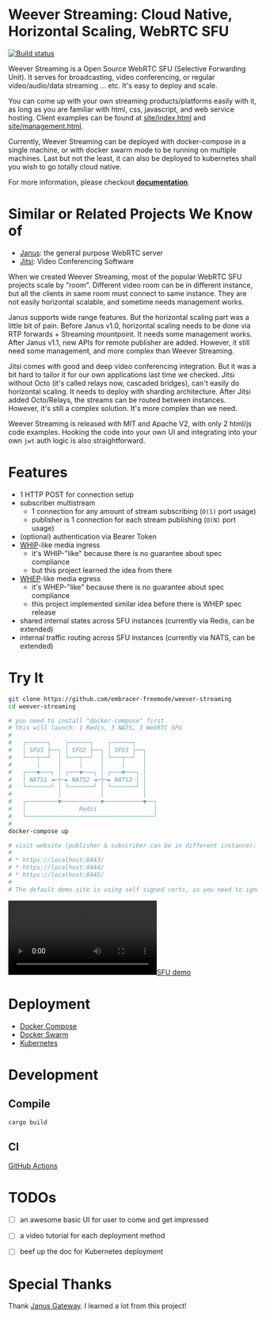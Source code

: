 Weever Streaming: Cloud Native, Horizontal Scaling, WebRTC SFU
==============================================================

[![Build status](https://github.com/embracer-freemode/weever-streaming/actions/workflows/rust-check.yml/badge.svg)](https://github.com/embracer-freemode/weever-streaming/actions)

Weever Streaming is a Open Source WebRTC SFU (Selective Forwarding Unit).
It serves for broadcasting, video conferencing, or regular video/audio/data streaming ... etc. It's easy to deploy and scale.

You can come up with your own streaming products/platforms easily with it, as long as you are familiar with html, css, javascript, and web service hosting. Client examples can be found at [site/index.html](https://github.com/embracer-freemode/weever-streaming/blob/develop/site/index.html) and [site/management.html](https://github.com/embracer-freemode/weever-streaming/blob/develop/site/management.html).

Currently, Weever Streaming can be deployed with docker-compose in a single machine, or with docker swarm mode to be running on multiple machines. Last but not the least, it can also be deployed to kubernetes shall you wish to go totally cloud native.


For more information, please checkout [**documentation**](https://embracer-freemode.github.io/weever-streaming).


Similar or Related Projects We Know of
========================================

* [Janus](https://janus.conf.meetecho.com/): the general purpose WebRTC server
* [Jitsi](https://jitsi.org/): Video Conferencing Software


When we created Weever Streaming,
most of the popular WebRTC SFU projects scale by "room".
Different video room can be in different instance,
but all the clients in same room must connect to same instance.
They are not easily horizontal scalable, and sometime needs management works.

Janus supports wide range features. But the horizontal scaling part was a little bit of pain.
Before Janus v1.0, horizontal scaling needs to be done via RTP forwards + Streaming mountpoint.
It needs some management works.
After Janus v1.1, new APIs for remote publisher are added.
However, it still need some management, and more complex than Weever Streaming.

Jitsi comes with good and deep video conferencing integration.
But it was a bit hard to tailor it for our own applications last time we checked.
Jitsi without Octo (it's called relays now, cascaded bridges), can't easily do horizontal scaling.
It needs to deploy with sharding architecture.
After Jitsi added Octo/Relays, the streams can be routed between instances.
However, it's still a complex solution. It's more complex than we need.

Weever Streaming is released with MIT and Apache V2, with only 2 html/js code examples.
Hooking the code into your own UI and integrating into your own `jwt` auth logic is also straightforward.


Features
========================================

* 1 HTTP POST for connection setup
* subscriber multistream
    - 1 connection for any amount of stream subscribing (`O(1)` port usage)
    - publisher is 1 connection for each stream publishing (`O(N)` port usage)
* (optional) authentication via Bearer Token
* [WHIP](https://datatracker.ietf.org/doc/draft-ietf-wish-whip/)-like media ingress
    - it's WHIP-"like" because there is no guarantee about spec compliance
    - but this project learned the idea from there
* [WHEP](https://datatracker.ietf.org/doc/draft-murillo-whep/)-like media egress
    - it's WHEP-"like" because there is no guarantee about spec compliance
    - this project implemented similar idea before there is WHEP spec release
* shared internal states across SFU instances (currently via Redis, can be extended)
* internal traffic routing across SFU instances (currently via NATS, can be extended)


Try It
========================================

```sh
git clone https://github.com/embracer-freemode/weever-streaming
cd weever-streaming

# you need to install "docker-compose" first
# this will launch: 1 Redis, 3 NATS, 3 WebRTC SFU
#
#   ┌──────┐    ┌──────┐    ┌──────┐
#   │ SFU1 ├──┐ │ SFU2 ├──┐ │ SFU3 ├──┐
#   └───┬──┘  │ └───┬──┘  │ └───┬──┘  │
#       │     │     │     │     │     │
#   ┌───▼───┐ │ ┌───▼───┐ │ ┌───▼───┐ │
#   │ NATS1 ◄─┼─► NATS2 ◄─┼─► NATS3 │ │
#   └───────┘ │ └───────┘ │ └───────┘ │
#             │           │           │
#   ┌─────────▼───────────▼───────────▼──┐
#   │               Redis                │
#   └────────────────────────────────────┘
#
docker-compose up

# visit website (publisher & subscriber can be in different instance):
#
# * https://localhost:8443/
# * https://localhost:8444/
# * https://localhost:8445/
#
# The default demo site is using self signed certs, so you need to ignore the warning in browser.
```


[![SFU demo](https://user-images.githubusercontent.com/2716047/209774978-aba37989-dca9-427e-8519-821d2cd16790.mp4)](https://user-images.githubusercontent.com/2716047/209774978-aba37989-dca9-427e-8519-821d2cd16790.mp4)


Deployment
========================================

* [Docker Compose](https://embracer-freemode.github.io/weever-streaming/deployment/docker-compose.html)
* [Docker Swarm](https://embracer-freemode.github.io/weever-streaming/deployment/docker-swarm.html)
* [Kubernetes](https://embracer-freemode.github.io/weever-streaming/deployment/kubernetes.html)


Development
========================================

Compile
------------------------------

```sh
cargo build
```

CI
------------------------------

[GitHub Actions](https://github.com/embracer-freemode/weever-streaming/actions)


TODOs
========================================

* [ ] an awesome basic UI for user to come and get impressed
* [ ] a video tutorial for each deployment method
* [ ] beef up the doc for Kubernetes deployment


Special Thanks
========================================

Thank [Janus Gateway](https://github.com/meetecho/janus-gateway).
I learned a lot from this project!
